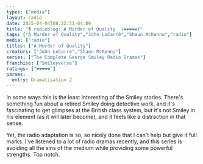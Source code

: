 ```yaml
---
types: ["media"]
layout: radio
date: 2025-04-04T08:22:51-04:00
title: "🎙️ radioblog: A Murder of Quality  (❤️❤️❤️❤️❤️)"
tags: ["A Murder of Quality","John LeCarré","Shaun McKenna","radio"]
media: ["radio"]
titles: ["A Murder of Quality"]
creators: ["John LeCarré","Shaun McKenna"]
series: ["The Complete George Smiley Radio Dramas"]
franchise: ["Smileyverse"]
ratings: ["❤️❤️❤️❤️❤️"]
params:
  entry: Dramatisation 2
---
```


In some ways this is the least interesting of the Smiley stories. There's something fun about a retired Smiley doing detective work, and it's fascinating to get glimpses at the British class system, but it's not Smiley in his element (as it will later become), and it feels like a distraction in that sense.

Yet, the radio adaptation is so, so nicely done that I can't help but give it full marks. I've listened to a lot of radio dramas recently, and this series is avoiding all the sins of the medium while providing some powerful strengths. Top notch.